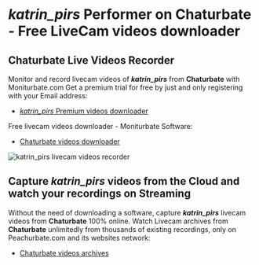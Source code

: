 # _katrin_pirs_ Performer on Chaturbate - Free LiveCam videos downloader

## Chaturbate Live Videos Recorder

Monitor and record livecam videos of **_katrin_pirs_** from **Chaturbate** with Moniturbate.com
Get a premium trial for free by just and only registering with your Email address:
* [_katrin_pirs_ Premium videos downloader](https://moniturbate.com/request-demo-licence-key.html)

Free livecam videos downloader - Moniturbate Software:
* [Chaturbate videos downloader](https://moniturbate.com/moniturbate-download-software.html)

![_katrin_pirs_ livecam videos recorder](https://peachurnet.com/templates/moniturbate-software.png)


## Capture _katrin_pirs_ videos from the Cloud and watch your recordings on Streaming

Without the need of downloading a software, capture **_katrin_pirs_** livecam videos from **Chaturbate** 100% online.
Watch Livecam archives from **Chaturbate** unlimitedly from thousands of existing recordings, only on Peachurbate.com and its websites network:
* [Chaturbate videos archives](https://peachurnet.com/)